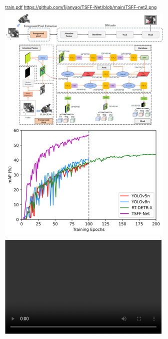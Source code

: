 
[train.pdf](https://github.com/1jianyao/TSFF-Net/blob/main/train.pdf)
https://github.com/1jianyao/TSFF-Net/blob/main/TSFF-net2.png

![image](https://github.com/1jianyao/TSFF-Net/blob/main/TSFF-net2.png)
![image](https://github.com/1jianyao/TSFF-Net/blob/main/train.png)

<video src="https://github.com/1jianyao/TSFF-Net/blob/main/22_detection.avi" controls="controls" width="500" height="300">您的浏览器不支持播放该视频！</video>

